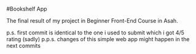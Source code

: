 #Bookshelf App

The final result of my project in Beginner Front-End Course in Asah. 

p.s. first commit is identical to the one i used to submit which i got 4/5 rating (sadly)
p.p.s. changes of this simple web app might happen in the next commits